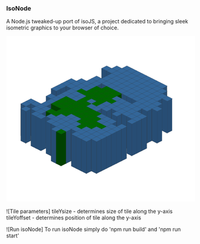 ### IsoNode ###
A Node.js tweaked-up port of isoJS, a project dedicated to bringing sleek isometric graphics to your browser of choice.

![isoNode in action](https://github.com/gnzg/isoNode/blob/master/example.png?raw=true "isoNode in action")


![Tile parameters]
tileYsize - determines size of tile along the y-axis
tileYoffset - determines position of tile along the y-axis


![Run isoNode]
To run isoNode simply do 'npm run build' and 'npm run start' 